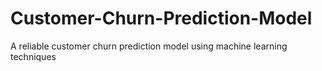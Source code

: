 # Customer-Churn-Prediction-Model
A reliable customer churn prediction model using machine learning techniques
